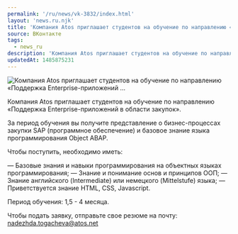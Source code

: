 ```yaml
---
permalink: '/ru/news/vk-3832/index.html'
layout: 'news.ru.njk'
title: 'Компания Atos приглашает студентов на обучение по направлению «Поддержка Enterprise-приложений …'
source: ВКонтакте
tags:
  - news_ru
description: 'Компания Atos приглашает студентов на обучение по направлению «Поддержка Enterprise-приложений …'
updatedAt: 1485875231
---
```

![Компания Atos приглашает студентов на обучение по направлению «Поддержка Enterprise-приложений …](https://sun9-49.userapi.com/impf/c638119/v638119481/1f35e/_tauMih_TGc.jpg?size=1280x711&quality=96&sign=8fd67a4bb6a506e2f765681fb1bb0310&c_uniq_tag=_kySgZ0VNWHPhd977J-PCcfxM0bKmddAylxYj7mhbNk&type=album)

Компания Atos приглашает студентов на обучение по направлению «Поддержка Enterprise-приложений в области закупок».

За период обучения вы получите представление о бизнес-процессах закупки SAP (программное обеспечение) и базовое знание языка программирования Object ABAP.

Чтобы поступить, необходимо иметь:

— Базовые знания и навыки программирования на объектных языках программирования;
— Знание и понимание основ и принципов ООП;
— Знание английского (Intermediate) или немецкого (Mittelstufe) языка;
— Приветствуется знание HTML, CSS, Javascript.

Период обучения: 1,5 - 4 месяца.

Чтобы подать заявку, отправьте свое резюме на почту: nadezhda.togacheva@atos.net
